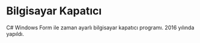 # Bilgisayar Kapatıcı
C# Windows Form ile zaman ayarlı bilgisayar kapatıcı programı. 
2016 yılında yapıldı.
